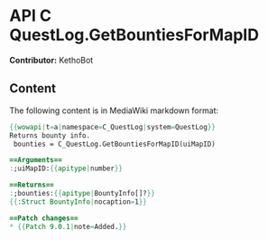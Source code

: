 # API C QuestLog.GetBountiesForMapID

**Contributor:** KethoBot

## Content

The following content is in MediaWiki markdown format:

```mediawiki
{{wowapi|t=a|namespace=C_QuestLog|system=QuestLog}}
Returns bounty info.
 bounties = C_QuestLog.GetBountiesForMapID(uiMapID)

==Arguments==
:;uiMapID:{{apitype|number}}

==Returns==
:;bounties:{{apitype|BountyInfo[]?}}
{{:Struct BountyInfo|nocaption=1}}

==Patch changes==
* {{Patch 9.0.1|note=Added.}}
```
